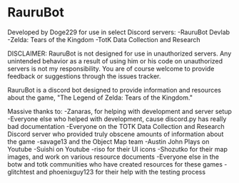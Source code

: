 # RauruBot

Developed by Doge229 for use in select Discord servers:
-RauruBot Devlab
-Zelda: Tears of the Kingdom
-TotK Data Collection and Research

DISCLAIMER: RauruBot is not designed for use in unauthorized servers. Any unintended behavior as a result of using him or his code on unauthorized servers is not my responsibility. 
You are of course welcome to provide feedback or suggestions through the issues tracker.


RauruBot is a discord bot designed to provide information and resources about the game, "The Legend of Zelda: Tears of the Kingdom."


Massive thanks to:
-Zanaras, for helping with development and server setup
-Everyone else who helped with development, cause discord.py has really bad documentation
-Everyone on the TOTK Data Collection and Research Discord server who provided truly obscene amounts of information about the game
-savage13 and the Object Map team
-Austin John Plays on Youtube
-Suishi on Youtube
-riso for their UI icons
-Shozutko for their map images, and work on various resource documents
-Everyone else in the botw and totk communities who have created resources for these games
-glitchtest and phoenixguy123 for their help with the testing process
